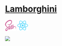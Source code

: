 # [Lamborghini](https://mahdirazzaghi808.github.io/lamborghini-react-sass/)

<p align="left">
  <a href="https://sass-lang.com/" target="_blank" rel="noreferrer"><img
          src="https://raw.githubusercontent.com/MahdiRazzaghi808/MahdiRazzaghi808/e74668f11cedd8cecc58f0faaad60303f5f44adb/sass.svg"
          width="36" height="36" alt="sass" /></a>
<a href="https://reactjs.org/" target="_blank" rel="noreferrer"><img
          src="https://raw.githubusercontent.com/MahdiRazzaghi808/MahdiRazzaghi808/9a516b420d947b980f2d581f0c57334e1d8f4646/react-colored.svg"
          width="36" height="36" alt="React" /></a>
</p>

<img src='https://mahdirazzaghi808.github.io/personal/static/media/lamborghini.7f8f750349e8e638105d.jpg' />
